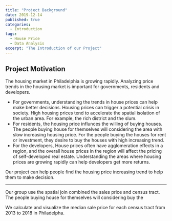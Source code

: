 ```yaml
---
title: "Project Background"
date: 2019-12-14
published: true
categories:
  - Introduction
tags:
  - House Price
  - Data Analysis
excerpt: "The Introduction of our Project"
---
```


## Project Motivation
The housing market in Philadelphia is growing rapidly. Analyzing price trends in the housing market is important for governments, residents and developers. 
- For governments, understanding the trends in house prices can help make better decisions. Housing prices can trigger a potential crisis in society. High housing prices tend to accelerate the spatial isolation of the urban area. For example, the rich district and the slum. 
- For residents, the housing price influnces the willing of buying houses. The people buying house for themselves will considering the area with slow increasing housing price. For the people buying the houses for rent or investment, they desire to buy the houses with high increasing trend.
- For the developers, House prices often have agglomeration effects in a region, and the overall house prices in the region will affect the pricing of self-developed real estate. Understanding the areas where housing prices are growing rapidly can help developers get more returns.

Our project can help people find the housing price increasing trend to help them to make decision.

-----



Our group use the spatial join combined the sales price and census tract. The people buying house for themselves will considering buy the 

We calculate and visualize the median sale price for each census tract from 2013 to 2018 in Philadelpha.

